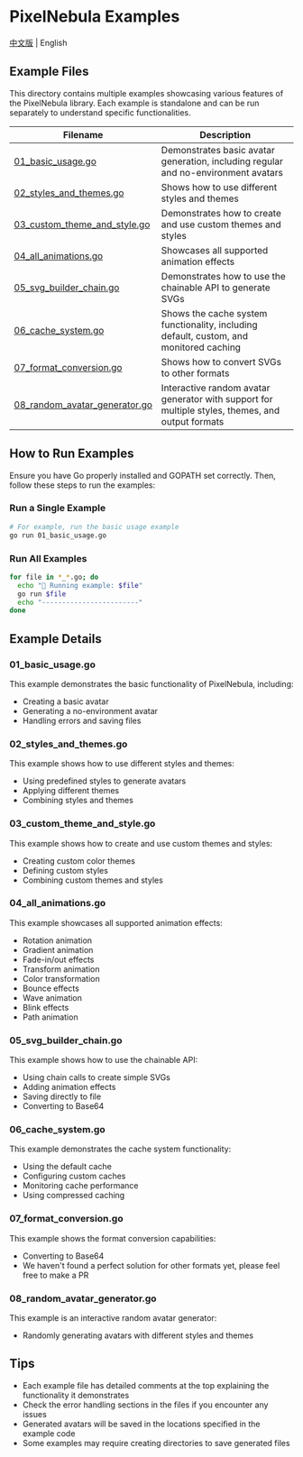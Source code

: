 # PixelNebula Examples

[中文版](README.md) | English

## Example Files

This directory contains multiple examples showcasing various features of the PixelNebula library. Each example is standalone and can be run separately to understand specific functionalities.

| Filename | Description |
|----------|-------------|
| [01_basic_usage.go](01_basic_usage.go) | Demonstrates basic avatar generation, including regular and no-environment avatars |
| [02_styles_and_themes.go](02_styles_and_themes.go) | Shows how to use different styles and themes |
| [03_custom_theme_and_style.go](03_custom_theme_and_style.go) | Demonstrates how to create and use custom themes and styles |
| [04_all_animations.go](04_all_animations.go) | Showcases all supported animation effects |
| [05_svg_builder_chain.go](05_svg_builder_chain.go) | Demonstrates how to use the chainable API to generate SVGs |
| [06_cache_system.go](06_cache_system.go) | Shows the cache system functionality, including default, custom, and monitored caching |
| [07_format_conversion.go](07_format_conversion.go) | Shows how to convert SVGs to other formats |
| [08_random_avatar_generator.go](08_random_avatar_generator.go) | Interactive random avatar generator with support for multiple styles, themes, and output formats |

## How to Run Examples

Ensure you have Go properly installed and GOPATH set correctly. Then, follow these steps to run the examples:

### Run a Single Example

```bash
# For example, run the basic usage example
go run 01_basic_usage.go
```

### Run All Examples

```bash
for file in *_*.go; do
  echo "🚀 Running example: $file"
  go run $file
  echo "------------------------"
done
```

## Example Details

### 01_basic_usage.go

This example demonstrates the basic functionality of PixelNebula, including:

- Creating a basic avatar
- Generating a no-environment avatar
- Handling errors and saving files

### 02_styles_and_themes.go

This example shows how to use different styles and themes:

- Using predefined styles to generate avatars
- Applying different themes
- Combining styles and themes

### 03_custom_theme_and_style.go

This example shows how to create and use custom themes and styles:

- Creating custom color themes
- Defining custom styles
- Combining custom themes and styles

### 04_all_animations.go

This example showcases all supported animation effects:

- Rotation animation
- Gradient animation
- Fade-in/out effects
- Transform animation
- Color transformation
- Bounce effects
- Wave animation
- Blink effects
- Path animation

### 05_svg_builder_chain.go

This example shows how to use the chainable API:

- Using chain calls to create simple SVGs
- Adding animation effects
- Saving directly to file
- Converting to Base64

### 06_cache_system.go

This example demonstrates the cache system functionality:

- Using the default cache
- Configuring custom caches
- Monitoring cache performance
- Using compressed caching

### 07_format_conversion.go

This example shows the format conversion capabilities:

- Converting to Base64
- We haven't found a perfect solution for other formats yet, please feel free to make a PR

### 08_random_avatar_generator.go

This example is an interactive random avatar generator:

- Randomly generating avatars with different styles and themes

## Tips

- Each example file has detailed comments at the top explaining the functionality it demonstrates
- Check the error handling sections in the files if you encounter any issues
- Generated avatars will be saved in the locations specified in the example code
- Some examples may require creating directories to save generated files 
